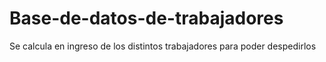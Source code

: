 # Base-de-datos-de-trabajadores
Se calcula en ingreso de los distintos trabajadores para poder despedirlos
